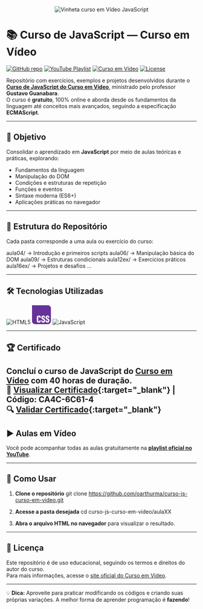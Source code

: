 <div align="center">
  <img src="/assets/curso-video-js.gif" alt="Vinheta curso em Vídeo JavaScript" width="500">
</div>

# 📚 Curso de JavaScript — Curso em Vídeo

[![GitHub repo](https://img.shields.io/badge/GitHub-oarthurma%2Fcurso--js--curso--em--video-181717?logo=github)](https://github.com/oarthurma/curso-js-curso-em-video)
[![YouTube Playlist](https://img.shields.io/badge/YouTube-Playlist-FFCC00?logo=youtube&logoColor=white)](https://www.youtube.com/playlist?list=PLHz_AreHm4dlsK3Nr9GVvXCbpQyHQl1o1)
[![Curso em Vídeo](https://img.shields.io/badge/Site-Curso%20em%20Vídeo-2D9CDB?logo=google-chrome&logoColor=white)](https://www.cursoemvideo.com/curso/javascript/)
[![License](https://img.shields.io/badge/Licença-Educacional-2D9CDB)](#-licença)

Repositório com exercícios, exemplos e projetos desenvolvidos durante o **[Curso de JavaScript do Curso em Vídeo](https://www.cursoemvideo.com/curso/javascript/)**, ministrado pelo professor **Gustavo Guanabara**.  
O curso é **gratuito**, 100% online e aborda desde os fundamentos da linguagem até conceitos mais avançados, seguindo a especificação **ECMAScript**.

---

## 🚀 Objetivo

Consolidar o aprendizado em **JavaScript** por meio de aulas teóricas e práticas, explorando:

- Fundamentos da linguagem
- Manipulação do DOM
- Condições e estruturas de repetição
- Funções e eventos
- Sintaxe moderna (ES6+)
- Aplicações práticas no navegador

---

## 📂 Estrutura do Repositório

Cada pasta corresponde a uma aula ou exercício do curso:

aula04/ → Introdução e primeiros scripts
aula06/ → Manipulação básica do DOM
aula09/ → Estruturas condicionais
aula12ex/ → Exercícios práticos
aula16ex/ → Projetos e desafios
...

---

## 🛠 Tecnologias Utilizadas

<div align="left">
  <img src="https://cdn.jsdelivr.net/gh/devicons/devicon/icons/html5/html5-original.svg" alt="HTML5" width="50" height="50"/>
  <img src="https://github.com/CSS-Next/logo.css/blob/main/css.svg" alt="CSS3" width="50" height="50"/>
  <img src="https://cdn.jsdelivr.net/gh/devicons/devicon/icons/javascript/javascript-original.svg" alt="JavaScript" width="50" height="50"/>
</div>

---

## 🏆 Certificado

Concluí o curso de JavaScript do [Curso em Vídeo](https://www.cursoemvideo.com) com **40 horas** de duração.  
📜 [**Visualizar Certificado**](./assets/Arthur-Martins-Alves-Javascript-40-Horas-Certificado-Curso-em-Video.pdf){:target="_blank"} | **Código:** CA4C-6C61-4  
🔍 [**Validar Certificado**](https://www.cursoemvideo.com/validacao-de-certificado/){:target="_blank"}  
---

## ▶️ Aulas em Vídeo

Você pode acompanhar todas as aulas gratuitamente na **[playlist oficial no YouTube](https://www.youtube.com/playlist?list=PLHz_AreHm4dlsK3Nr9GVvXCbpQyHQl1o1)**.

---

## 📌 Como Usar

1. **Clone o repositório**
   git clone https://github.com/oarthurma/curso-js-curso-em-video.git

2. **Acesse a pasta desejada**
   cd curso-js-curso-em-video/aulaXX

3. **Abra o arquivo HTML no navegador** para visualizar o resultado.

---

## 📜 Licença

Este repositório é de uso educacional, seguindo os termos e direitos do autor do curso.  
Para mais informações, acesse o [site oficial do Curso em Vídeo](https://www.cursoemvideo.com/curso/javascript/).

---

💡 **Dica:** Aproveite para praticar modificando os códigos e criando suas próprias variações. A melhor forma de aprender programação é **fazendo**!
